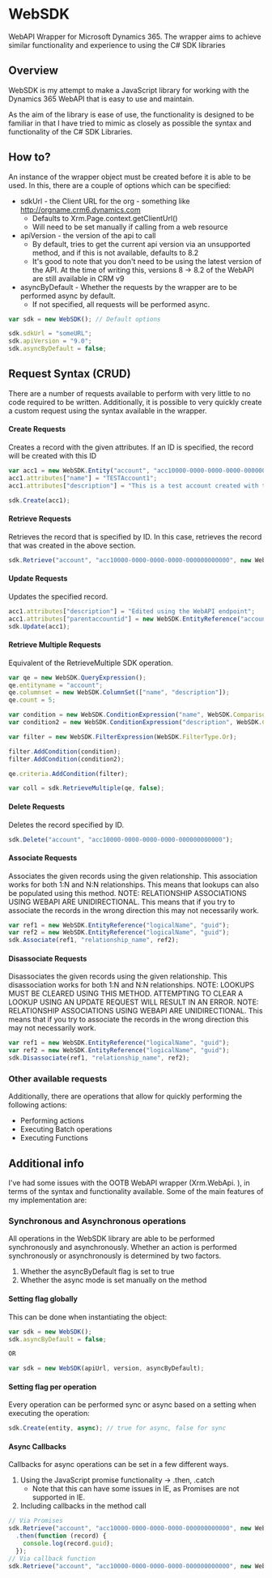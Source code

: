 # WebSDK
WebAPI Wrapper for Microsoft Dynamics 365. The wrapper aims to achieve similar functionality and experience to using the C# SDK libraries

## Overview
WebSDK is my attempt to make a JavaScript library for working with the Dynamics 365 WebAPI that is easy to use and maintain.

As the aim of the library is ease of use, the functionality is designed to be familiar in that I have tried to mimic as closely as possible the syntax and functionality of the C# SDK Libraries.

## How to?
An instance of the wrapper object must be created before it is able to be used. 
In this, there are a couple of options which can be specified:
+ sdkUrl - the Client URL for the org - something like http://orgname.crm6.dynamics.com
  + Defaults to Xrm.Page.context.getClientUrl()
  + Will need to be set manually if calling from a web resource
+ apiVersion - the version of the api to call
  + By default, tries to get the current api version via an unsupported method, and if this is not available, defaults to 8.2
  + It's good to note that you don't need to be using the latest version of the API. At the time of writing this, versions 8 -> 8.2 of the WebAPI are still available in CRM v9
+ asyncByDefault - Whether the requests by the wrapper are to be performed async by default.
  + If not specified, all requests will be performed async.

```javascript
var sdk = new WebSDK(); // Default options

sdk.sdkUrl = "someURL";
sdk.apiVersion = "9.0";
sdk.asyncByDefault = false;
```
## Request Syntax (CRUD)
There are a number of requests available to perform with very little to no code required to be written. Additionally, it is possible to very quickly create a custom request using the syntax available in the wrapper.

#### Create Requests
Creates a record with the given attributes. If an ID is specified, the record will be created with this ID

```javascript
var acc1 = new WebSDK.Entity("account", "acc10000-0000-0000-0000-000000000000");
acc1.attributes["name"] = "TESTAccount1";
acc1.attributes["description"] = "This is a test account created with the WebSDK library";

sdk.Create(acc1);
```
#### Retrieve Requests
Retrieves the record that is specified by ID. In this case, retrieves the record that was created in the above section.

```javascript
sdk.Retrieve("account", "acc10000-0000-0000-0000-000000000000", new WebSDK.ColumnSet("name", "description"));
```
#### Update Requests
Updates the specified record.

```javascript
acc1.attributes["description"] = "Edited using the WebAPI endpoint";
acc1.attributes["parentaccountid"] = new WebSDK.EntityReference("account", "acc20000-0000-0000-0000-000000000000");
sdk.Update(acc1);
```
#### Retrieve Multiple Requests
Equivalent of the RetrieveMultiple SDK operation.
```javascript
var qe = new WebSDK.QueryExpression();
qe.entityname = "account";
qe.columnset = new WebSDK.ColumnSet(["name", "description"]);
qe.count = 5;

var condition = new WebSDK.ConditionExpression("name", WebSDK.ComparisonOperator.Equal, "TESTAccount1");
var condition2 = new WebSDK.ConditionExpression("description", WebSDK.ComparisonOperator.Contains, "WebSDK library");

var filter = new WebSDK.FilterExpression(WebSDK.FilterType.Or);

filter.AddCondition(condition);
filter.AddCondition(condition2);

qe.criteria.AddCondition(filter);

var coll = sdk.RetrieveMultiple(qe, false);
```
#### Delete Requests
Deletes the record specified by ID.
```javascript
sdk.Delete("account", "acc10000-0000-0000-0000-000000000000");
```

#### Associate Requests
Associates the given records using the given relationship. This association works for both 1:N and N:N relationships. This means that lookups can also be populated using this method.
NOTE: RELATIONSHIP ASSOCIATIONS USING WEBAPI ARE UNIDIRECTIONAL. This means that if you try to associate the records in the wrong direction this may not necessarily work. 
```javascript
var ref1 = new WebSDK.EntityReference("logicalName", "guid");
var ref2 = new WebSDK.EntityReference("logicalName", "guid");
sdk.Associate(ref1, "relationship_name", ref2);
```

#### Disassociate Requests
Disassociates the given records using the given relationship. This disassociation works for both 1:N and N:N relationships.
NOTE: LOOKUPS MUST BE CLEARED USING THIS METHOD. ATTEMPTING TO CLEAR A LOOKUP USING AN UPDATE REQUEST WILL RESULT IN AN ERROR.
NOTE: RELATIONSHIP ASSOCIATIONS USING WEBAPI ARE UNIDIRECTIONAL. This means that if you try to associate the records in the wrong direction this may not necessarily work. 
```javascript
var ref1 = new WebSDK.EntityReference("logicalName", "guid");
var ref2 = new WebSDK.EntityReference("logicalName", "guid");
sdk.Disassociate(ref1, "relationship_name", ref2);
```

### Other available requests
Additionally, there are operations that allow for quickly performing the following actions:
+ Performing actions
+ Executing Batch operations
+ Executing Functions

## Additional info
I've had some issues with the OOTB WebAPI wrapper (Xrm.WebApi. ), in terms of the syntax and functionality available. Some of the main features of my implementation are:

### Synchronous and Asynchronous operations
All operations in the WebSDK library are able to be performed synchronously and asynchronously. Whether an action is performed synchronously or asynchronously is determined by two factors.
1. Whether the asyncByDefault flag is set to true
2. Whether the async mode is set manually on the method

#### Setting flag globally
This can be done when instantiating the object:
```javascript
var sdk = new WebSDK();
sdk.asyncByDefault = false;

OR

var sdk = new WebSDK(apiUrl, version, asyncByDefault);
```
#### Setting flag per operation
Every operation can be performed sync or async based on a setting when executing the operation:
```javascript
sdk.Create(entity, async); // true for async, false for sync
```

#### Async Callbacks
Callbacks for async operations can be set in a few different ways.
1. Using the JavaScript promise functionality -> .then, .catch
    + Note that this can have some issues in IE, as Promises are not supported in IE.
2. Including callbacks in the method call

```javascript
// Via Promises
sdk.Retrieve("account", "acc10000-0000-0000-0000-000000000000", new WebSDK.ColumnSet(["name", "description"]))
  .then(function (record) {
    console.log(record.guid);
  });
// Via callback function
sdk.Retrieve("account", "acc10000-0000-0000-0000-000000000000", new WebSDK.ColumnSet(["name", "description"]), true, successCallback, errorCallback);
```
